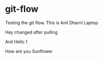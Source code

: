 # git-flow
Testing the git flow.
This is Anil Dharni Laptop

Hey changed after pulling

Anil Hello 1

How are you Sunflower